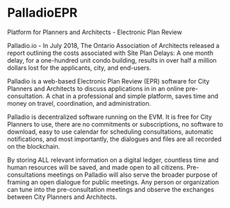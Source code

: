 # PalladioEPR
Platform for Planners and Architects - Electronic Plan Review

Palladio.io -
In July 2018, The Ontario Association of Architects released a report outlining the costs associated with 
Site Plan Delays: A one month delay, for a one-hundred 
unit condo building, results in over half a million dollars lost for the applicants, city, and end-users. 

Palladio is a web-based Electronic Plan Review (EPR) software for City  Planners and Architects 
to discuss applications in in an online pre-consultation. A chat in a professional and simple platform, saves
time and money on travel, coordination, and administration. 

Palladio is decentralized software running on the EVM. 
It is free for City Planners to use, there are no commitments or subscriptions, no software to download, 
easy to use calendar for scheduling consultations, automatic notifications, and most importantly, 
the dialogues and files are all recorded on the blockchain. 

By storing ALL relevant information on a digital ledger, countless time and human resources will be saved, 
and made open to all citizens. Pre-consultations meetings on Palladio will also serve the broader purpose 
of framing an open dialogue for public meetings. Any person or organization can tune into the pre-consultation 
meetings and observe the exchanges between City Planners and Architects. 
